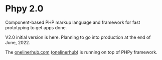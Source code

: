 # Phpy 2.0

Component-based PHP markup language and framework for fast prototyping to get apps done.

V2.0 initial version is here.
Planning to go into production at the end of June, 2022.

The [onelinerhub.com](https://onelinerhub.com/) ([onelinerhub](https://github.com/nonunicorn/onelinerhub)) is running on top of PHPy framework.
